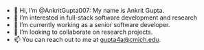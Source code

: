 - 👋 Hi, I’m @AnkritGupta007: My name is Ankrit Gupta.
- 👀 I’m interested in full-stack software development and research
- 🌱 I’m currently working as a senior software developer. 
- 💞️ I’m looking to collaborate on research projects.
- 📫 You can reach out to me at gupta4a@cmich.edu. 

<!---
AnkritGupta007/AnkritGupta007 is a ✨ special ✨ repository because its `README.md` (this file) appears on your GitHub profile.
You can click the Preview link to take a look at your changes.
--->
